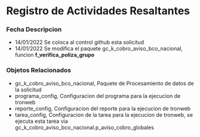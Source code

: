 # Registro de Actividades Resaltantes
### Fecha       Descripcion
* 14/01/2022    Se coloca al control github esta solicitud
* 14/01/2022    Se modifica el paquete gc_k_cobro_aviso_bco_nacional, funcion **f_verifica_poliza_grupo**

                
### Objetos Relacionados
- gc_k_cobro_aviso_bco_nacional, Paquete de Procesamiento de datos de la solicitud
- programa_config, Configuracion del programa para la ejecucion de tronweb
- reporte_config, Configuracion del reporte para la ejecucion de tronweb
- tarea_config, Configuracion de la tarea para la ejecucion de tronweb, se ejecuta esta tarea via 
  gc_k_cobro_aviso_bco_nacional.p_aviso_cobro_globales